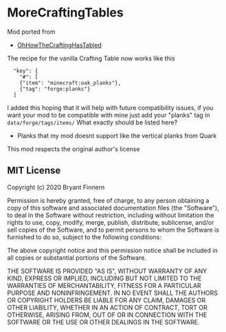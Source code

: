 # MoreCraftingTables

Mod ported from 
- [OhHowTheCraftingHasTabled](https://github.com/P3NG00/OhHowTheCraftingHasTabled)

The recipe for the vanilla Crafting Table now works like this 

```
  "key": {
    "#": [
    {"item": "minecraft:oak_planks"},
    {"tag": "forge:planks"}
  ]
```

I added this hoping that it will help with future compatibility issues, if you want your mod to be compatible with mine just add your "planks" tag in 
` data/forge/tags/items/ `
 What exactly should be listed here?
 - Planks that my mod doesnt support like the vertical planks from Quark


This mod respects the original author's license

## MIT License

Copyright (c) 2020 Bryant Finnern

Permission is hereby granted, free of charge, to any person obtaining a copy
of this software and associated documentation files (the "Software"), to deal
in the Software without restriction, including without limitation the rights
to use, copy, modify, merge, publish, distribute, sublicense, and/or sell
copies of the Software, and to permit persons to whom the Software is
furnished to do so, subject to the following conditions:

The above copyright notice and this permission notice shall be included in all
copies or substantial portions of the Software.

THE SOFTWARE IS PROVIDED "AS IS", WITHOUT WARRANTY OF ANY KIND, EXPRESS OR
IMPLIED, INCLUDING BUT NOT LIMITED TO THE WARRANTIES OF MERCHANTABILITY,
FITNESS FOR A PARTICULAR PURPOSE AND NONINFRINGEMENT. IN NO EVENT SHALL THE
AUTHORS OR COPYRIGHT HOLDERS BE LIABLE FOR ANY CLAIM, DAMAGES OR OTHER
LIABILITY, WHETHER IN AN ACTION OF CONTRACT, TORT OR OTHERWISE, ARISING FROM,
OUT OF OR IN CONNECTION WITH THE SOFTWARE OR THE USE OR OTHER DEALINGS IN THE
SOFTWARE.
